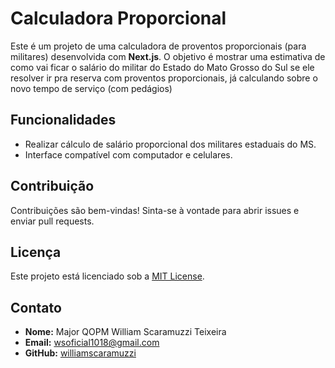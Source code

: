 # Calculadora Proporcional

Este é um projeto de uma calculadora de proventos proporcionais (para militares) desenvolvida com **Next.js**. O objetivo é mostrar uma estimativa de como vai ficar o salário do militar do Estado do Mato Grosso do Sul se ele resolver ir pra reserva com proventos proporcionais, já calculando sobre o novo tempo de serviço (com pedágios)

## Funcionalidades

- Realizar cálculo de salário proporcional dos militares estaduais do MS.
- Interface compatível com computador e celulares.

## Contribuição

Contribuições são bem-vindas! Sinta-se à vontade para abrir issues e enviar pull requests.

## Licença

Este projeto está licenciado sob a [MIT License](LICENSE).

## Contato

- **Nome:** Major QOPM William Scaramuzzi Teixeira
- **Email:** wsoficial1018@gmail.com
- **GitHub:** [williamscaramuzzi](https://github.com/williamscaramuzzi)